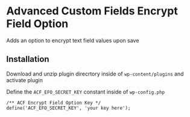# Advanced Custom Fields Encrypt Field Option

Adds an option to encrypt text field values upon save

## Installation

Download and unzip plugin direcrtory inside of `wp-content/plugins` and activate plugin

Define the `ACF_EFO_SECRET_KEY` constant inside of `wp-config.php`

```
/** ACF Encrypt Field Option Key */
define('ACF_EFO_SECRET_KEY', 'your key here');
```